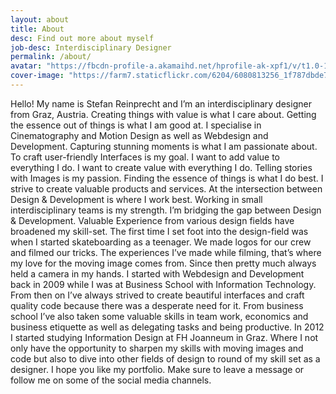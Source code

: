 ```yaml
---
layout: about
title: About
desc: Find out more about myself
job-desc: Interdisciplinary Designer
permalink: /about/
avatar: "https://fbcdn-profile-a.akamaihd.net/hprofile-ak-xpf1/v/t1.0-1/c0.38.320.320/p320x320/10154519_10203391891626507_1625131595_n.jpg?oh=45e0ff57e47b2ddda4bd450e5c7290aa&oe=54E71676&__gda__=1427567812_bf16b38e211db516adc185421a318e78"
cover-image: "https://farm7.staticflickr.com/6204/6080813256_1f787dbde7_o.jpg"
---
```


Hello! My name is Stefan Reinprecht and I’m an interdisciplinary  designer from Graz, Austria. Creating things with value is what I care about. Getting the essence out of things is what I am good at. I specialise in Cinematography and Motion Design as well as Webdesign and Development. Capturing stunning moments is what I am passionate about. To craft user-friendly Interfaces is my goal. I want to add value to everything I do. I want to create value with everything I do. Telling stories with Images is my passion. Finding the essence of things is what I do best. I strive to create valuable products and services. At the intersection between Design & Development is where I work best. Working in small interdisciplinary teams is my strength. I’m bridging the gap between Design & Development. Valuable Experience from various design fields have broadened my skill-set. The first time I set foot into the design-field was when I started skateboarding as a teenager. We made logos for our crew and filmed our tricks. The experiences I’ve made while filming, that’s where my love for the moving image comes from. Since then   pretty much always held a camera in my hands. I started with Webdesign and Development back in 2009 while I was at Business School with Information Technology. From then on I’ve always strived to create beautiful interfaces and craft quality code because there was a desperate need for it. From business school I’ve also taken some valuable skills in team work, economics and  business etiquette as well as delegating tasks and being productive. In 2012 I started studying Information Design at FH Joanneum in Graz. Where I not only have the opportunity to sharpen my skills with moving images and code but also to dive into other fields of design to round of my skill set as a designer. I hope you like my portfolio. Make sure to leave a message or follow me on some of the social media channels.